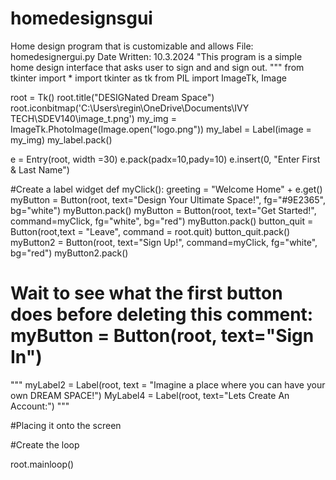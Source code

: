 # homedesignsgui
Home design program that is customizable and allows 
File: homedesignergui.py
Date Written: 10.3.2024
"This program is a simple home design interface
that asks user to sign and and sign out. 
"""
from tkinter import *
import tkinter as tk
from PIL import ImageTk, Image

root = Tk()
root.title("DESIGNated Dream Space")
root.iconbitmap('C:\\Users\\regin\OneDrive\\Documents\\IVY TECH\\SDEV140\\image_t.png')
my_img = ImageTk.PhotoImage(Image.open("logo.png"))
my_label = Label(image = my_img)
my_label.pack()


e = Entry(root, width =30)
e.pack(padx=10,pady=10)
e.insert(0, "Enter First & Last Name")

#Create a label widget
def myClick():
    greeting = "Welcome Home" + e.get()
myButton = Button(root, text="Design Your Ultimate Space!", fg="#9E2365", bg="white")
myButton.pack()
myButton = Button(root, text="Get Started!", command=myClick, fg="white", bg="red")
myButton.pack()
button_quit = Button(root,text = "Leave", command = root.quit)
button_quit.pack()
myButton2 = Button(root, text="Sign Up!", command=myClick, fg="white", bg="red")
myButton2.pack()
# Wait to see what the first button does before deleting this comment: myButton = Button(root, text="Sign In")

"""
myLabel2 = Label(root, text = "Imagine a place where you can have your own DREAM SPACE!")
MyLabel4 = Label(root, text="Lets Create An Account:")
"""
    
#Placing it onto the screen

#Create the loop

root.mainloop()
